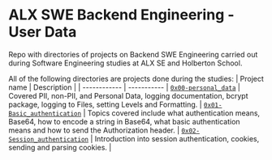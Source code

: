 # ALX SWE Backend Engineering - User Data

Repo with directories of projects on Backend SWE Engineering carried out during Software Engineering studies at ALX SE and Holberton School.

All of the following directories are projects done during the studies:
| Project name | Description |
| ------------ | ----------- |
[`0x00-personal_data`](https://github.com/iankisali/alx-backend-user-data/tree/main/0x00-personal_data) | Covered PII, non-PII, and Personal Data, logging documentation, bcrypt package, logging to Files, setting Levels and Formatting. |
[`0x01-Basic_authentication`](https://github.com/iankisali/alx-backend-user-data/tree/main/0x01-Basic_authentication) | Topics covered include what authentication means, Base64, how to encode a string in Base64, what basic authentication means and how to send the Authorization header. |
[`0x02-Session_authentication`](https://github.com/iankisali/alx-backend-user-data/tree/main/0x02-Session_authentication) | Introduction into session authentication, cookies, sending and parsing cookies. |
